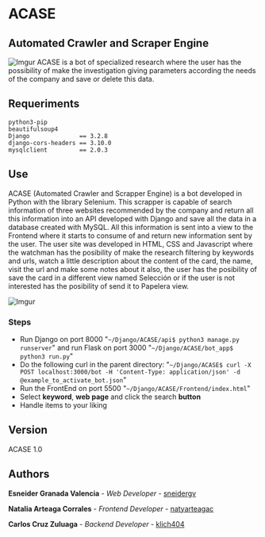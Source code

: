 # ACASE
## Automated Crawler and Scraper Engine
![Imgur](https://i.imgur.com/82Y4cvn.png)
ACASE is a bot of specialized research where the user has the possibility of make the investigation giving parameters according the needs of the company and save or delete this data.

## Requeriments
```
python3-pip
beautifulsoup4
Django              == 3.2.8
django-cors-headers == 3.10.0
mysqlclient         == 2.0.3
```

## Use
ACASE (Automated Crawler and Scrapper Engine) is a bot developed in Python with the library Selenium. This scrapper is capable of search information of three websites recommended by the company and return all this information into an API developed with Django and save all the data in a database created with MySQL. All this information is sent into a view to the Frontend where it starts to consume of and return new information sent by the user.
The user site was developed in HTML, CSS and Javascript where the watchman has the posibility of make the research filtering by keywords and urls, watch a little description about the content of the card, the name, visit the url and make some notes about it also, the user has the posibility of save the card in a different view named Selección or if the user is not interested has the posibility of send it to Papelera view.

![Imgur](https://i.imgur.com/rwKLEEd.png)

### Steps
- Run Django on port 8000 "`~/Django/ACASE/api$ python3 manage.py runserver`" and run Flask on port 3000 "`~/Django/ACASE/bot_app$ python3 run.py`"
- Do the following curl in the parent directory: "`~/Django/ACASE$ curl -X POST localhost:3000/bot -H 'Content-Type: application/json' -d @example_to_activate_bot.json`"
- Run the FrontEnd on port 5500 "`~/Django/ACASE/Frontend/index.html`"
- Select **keyword**, **web page** and click the search **button**
- Handle items to your liking

## Version
ACASE 1.0

## Authors
**Esneider Granada Valencia** - *Web Developer* - [sneidergv](https://github.com/sneidergv)

**Natalia Arteaga Corrales** - *Frontend Developer* - [natyarteagac](https://github.com/natyarteagac)

**Carlos Cruz Zuluaga** - *Backend Developer* - [klich404](https://github.com/klich404)
